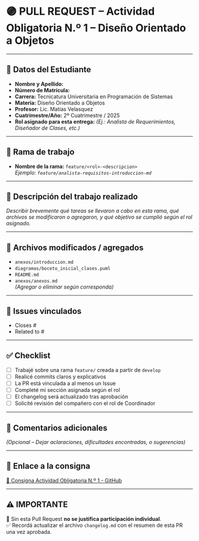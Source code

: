# 🟣 PULL REQUEST – Actividad Obligatoria N.º 1 – Diseño Orientado a Objetos

---

## 📌 Datos del Estudiante

- **Nombre y Apellido:**  
- **Número de Matrícula:**  
- **Carrera:** Tecnicatura Universitaria en Programación de Sistemas  
- **Materia:** Diseño Orientado a Objetos  
- **Profesor:** Lic. Matías Velasquez  
- **Cuatrimestre/Año:** 2º Cuatrimestre / 2025  
- **Rol asignado para esta entrega:** _(Ej.: Analista de Requerimientos, Diseñador de Clases, etc.)_

---

## 📂 Rama de trabajo

- **Nombre de la rama:** `feature/<rol>-<descripcion>`  
  _Ejemplo: `feature/analista-requisitos-introduccion-md`_

---

## 📝 Descripción del trabajo realizado

_Describir brevemente qué tareas se llevaron a cabo en esta rama, qué archivos se modificaron o agregaron, y qué objetivo se cumplió según el rol asignado._

---

## 🔗 Archivos modificados / agregados

- `anexos/introduccion.md`  
- `diagramas/boceto_inicial_clases.puml`  
- `README.md`  
- `anexos/anexos.md`  
_(Agregar o eliminar según corresponda)_

---

## 🔗 Issues vinculados

- Closes #  
- Related to #

---

## ✅ Checklist

- [ ] Trabajé sobre una rama `feature/` creada a partir de `develop`
- [ ] Realicé commits claros y explicativos
- [ ] La PR está vinculada a al menos un Issue
- [ ] Completé mi sección asignada según el rol
- [ ] El changelog será actualizado tras aprobación
- [ ] Solicité revisión del compañero con el rol de Coordinador

---

## 🧠 Comentarios adicionales

_(Opcional – Dejar aclaraciones, dificultades encontradas, o sugerencias)_

---

## 🧾 Enlace a la consigna

[📄 Consigna Actividad Obligatoria N.º 1 - GitHub](https://github.com/9919-Mili/SistemaProductoraVideos/blob/develop/anexos/introduccion.md)

---

## ⚠ IMPORTANTE

🚫 Sin esta Pull Request **no se justifica participación individual**.  
✅ Recordá actualizar el archivo `changelog.md` con el resumen de esta PR una vez aprobada.